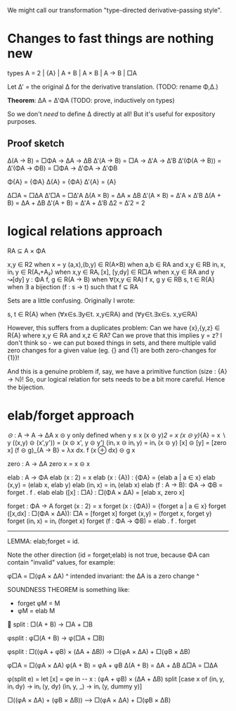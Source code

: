 We might call our transformation "type-directed derivative-passing style".

# Changes to fast things are nothing new

types A = 2 | {A} | A + B | A × B | A → B | □A

Let Δ' = the original Δ for the derivative translation.
(TODO: rename Φ,Δ.)

**Theorem**: ΔA = Δ'ΦA (TODO: prove, inductively on types)

So we don't _need_ to define Δ directly at all! But it's useful for expository purposes.

## Proof sketch

Δ(A → B)  = □ΦA → ΔA → ΔB
Δ'(A → B) = □A → Δ'A → Δ'B
Δ'(Φ(A → B)) = Δ'(ΦA → ΦB) = □ΦA → Δ'ΦA → Δ'ΦB

Φ{A} = {ΦA}
Δ{A} = {ΦA}
Δ'{A} = {A}

Δ□A = □ΔA               Δ'□A = □Δ'A
Δ(A × B) = ΔA × ΔB      Δ'(A × B) = Δ'A × Δ'B
Δ(A + B) = ΔA + ΔB      Δ'(A + B) = Δ'A + Δ'B
Δ2 = Δ'2 = 2

# logical relations approach
RA ⊆ A × ΦA

x,y ∈ R2                when    x = y
(a,x),(b,y) ∈ R(A×B)    when    a,b ∈ RA and x,y ∈ RB
inᵢ x, inᵢ y ∈ R(A₁+A₂) when    x,y ∈ RAᵢ
[x], [y,dy] ∈ R□A       when    x,y ∈ RA and y ↝[dy] y : ΦA
f, g ∈ R(A → B)         when    ∀(x,y ∈ RA) f x, g y ∈ RB
s, t ∈ R{A} when ∃ a bijection (f : s → t) such that f ⊆ RA

Sets are a little confusing. Originally I wrote:

s, t ∈ R{A}             when    (∀x∈s.∃y∈t. x,y∈RA) and (∀y∈t.∃x∈s. x,y∈RA)

However, this suffers from a duplicates problem: Can we have {x},{y,z} ∈ R{A} where x,y ∈ RA and x,z ∈ RA? Can we prove that this implies y = z? I don't think so - we can put boxed things in sets, and there multiple valid zero changes for a given value (eg. {} and {1} are both zero-changes for {1})!

And this is a genuine problem if, say, we have a primitive function (size : {A} → ℕ)! So, our logical relation for sets needs to be a bit more careful. Hence the bijection.

# elab/forget approach

_⊝_ : A → A → ΔA
x ⊝ y only defined when y ≤ x
(x ⊝ y)_2 = x
(x ⊝ y)_{A} = x ∖ y
((x,y) ⊝ (x',y')) = (x ⊝ x', y ⊝ y')
(inᵢ x ⊝ inᵢ y) = inᵢ (x ⊝ y)
[x] ⊝ [y] = [zero x]
(f ⊝ g)_{A → B} = λx dx. f (x ⊕ dx) ⊝ g x

zero : A → ΔA
zero x = x ⊝ x

elab : A → ΦA
elab (x : 2) = x
elab (x : {A}) : {ΦA} = {elab a | a ∈ x}
elab (x,y) = (elab x, elab y)
elab (inᵢ x) = inᵢ (elab x)
elab (f : A → B): ΦA → ΦB = forget . f . elab
elab ([x] : □A) : □(ΦA × ΔA) = [elab x, zero x]

forget : ΦA → A
forget (x : 2) = x
forget (x : {ΦA}) = {forget a | a ∈ x}
forget ([x,dx] : □(ΦA × ΔA)): □A = [forget x]
forget (x,y) = (forget x, forget y)
forget (inᵢ x) = inᵢ (forget x)
forget (f : ΦA → ΦB) = elab . f . forget

----------
LEMMA: elab;forget = id.

Note the other direction (id = forget;elab) is not true, because ΦA can contain "invalid" values, for example:

φ□A = □(φA × ΔA)
^ intended invariant: the ΔA is a zero change ^

SOUNDNESS THEOREM is something like:
- forget φM = M
- φM = elab M


split : □(A + B) → □A + □B

φsplit : φ□(A + B) → φ(□A + □B)

φsplit : □((φA + φB) × (ΔA + ΔB))
       → □(φA × ΔA) + □(φB × ΔB)

φ□A = □(φA × ΔA)
φ(A + B) = φA + φB
Δ(A + B) = ΔA + ΔB
Δ□A = □ΔA

φ(split e)
= let [x] = φe in
  -- x : (φA + φB) × (ΔA + ΔB)
  split [case x of
    (inᵢ y, inᵢ dy) → inᵢ (y, dy)
    (inᵢ y, _)      → inᵢ (y, dummy y)]

□((φA × ΔA) + (φB × ΔB))
--> □(φA × ΔA) + □(φB × ΔB)


